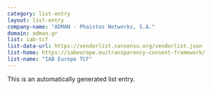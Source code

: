 ```yaml
---
category: list-entry
layout: list-entry
company-name: "ADMAN - Phaistos Networks, S.A."
domain: adman.gr
list: iab-tcf
list-data-url: https://vendorlist.consensu.org/vendorlist.json
list-home: https://iabeurope.eu/transparency-consent-framework/
list-name: "IAB Europe TCF"
---
```


This is an automatically generated list entry.
